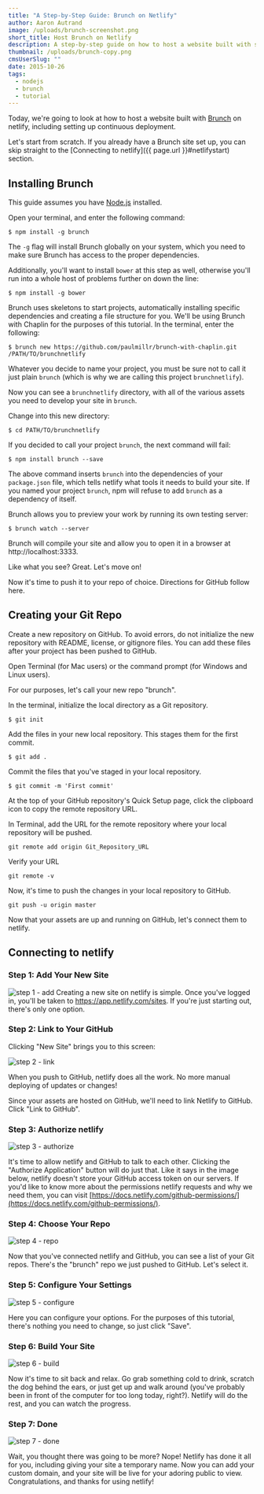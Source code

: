 ```yaml
---
title: "A Step-by-Step Guide: Brunch on Netlify"
author: Aaron Autrand
image: /uploads/brunch-screenshot.png
short_title: Host Brunch on Netlify
description: A step-by-step guide on how to host a website built with static site generator Brunch.
thumbnail: /uploads/brunch-copy.png
cmsUserSlug: ""
date: 2015-10-26
tags:
  - nodejs
  - brunch
  - tutorial
---
```


Today, we're going to look at how to host a website built with [Brunch](http://brunch.io/) on netlify, including setting up continuous deployment.

Let's start from scratch. If you already have a Brunch site set up, you can skip straight to the [Connecting to netlify]({{ page.url }}#netlifystart) section.

<!-- excerpt -->

## Installing Brunch

This guide assumes you have [Node.js](https://nodejs.org) installed.

Open your terminal, and enter the following command:

```
$ npm install -g brunch
```

The `-g` flag will install Brunch globally on your system, which you need to make sure Brunch has access to the proper dependencies.

Additionally, you'll want to install `bower` at this step as well, otherwise you'll run into a whole host of problems further on down the line:

```
$ npm install -g bower
```

Brunch uses skeletons to start projects, automatically installing specific dependencies and creating a file structure for you. We'll be using Brunch with Chaplin for the purposes of this tutorial. In the terminal, enter the following:

```
$ brunch new https://github.com/paulmillr/brunch-with-chaplin.git /PATH/TO/brunchnetlify
```

 Whatever you decide to name your project, you must be sure not to call it just plain `brunch` (which is why we are calling this project `brunchnetlify`).

Now you can see a `brunchnetlify` directory, with all of the various assets you need to develop your site in `brunch`.

Change into this new directory:
```
$ cd PATH/TO/brunchnetlify
```
 If you decided to call your project `brunch`, the next command will fail:
```
$ npm install brunch --save
```
The above command inserts `brunch` into the dependencies of your `package.json` file, which tells netlify what tools it needs to build your site. If you named your project `brunch`, npm will refuse to add `brunch` as a dependency of itself.

Brunch allows you to preview your work by running its own testing server:

```
$ brunch watch --server
```

Brunch will compile your site and allow you to open it in a browser at http://localhost:3333.

Like what you see? Great. Let's move on!

Now it's time to push it to your repo of choice. Directions for GitHub follow here.

## **Creating your Git Repo**

Create a new repository on GitHub. To avoid errors, do not initialize the new repository with README, license, or gitignore files. You can add these files after your project has been pushed to GitHub.

Open Terminal (for Mac users) or the command prompt (for Windows and Linux users).

For our purposes, let's call your new repo "brunch".

In the terminal, initialize the local directory as a Git repository.
```
$ git init
```
Add the files in your new local repository. This stages them for the first commit.
```
$ git add .
```
Commit the files that you've staged in your local repository.
```
$ git commit -m 'First commit'
```

At the top of your GitHub repository's Quick Setup page, click the clipboard icon to copy the remote repository URL.

In Terminal, add the URL for the remote repository where your local repository will be pushed.
```
git remote add origin Git_Repository_URL
```
Verify your URL
```
git remote -v
```
Now, it's time to push the changes in your local repository to GitHub.
```
git push -u origin master
```

Now that your assets are up and running on GitHub, let's connect them to netlify.
<a id="netlifystart"></a>
## **Connecting to netlify**

### Step 1: Add Your New Site

![step 1 - add](https://cloud.githubusercontent.com/assets/6520639/9803638/717820a6-57d9-11e5-838f-d2a732eb0a41.png)
Creating a new site on netlify is simple. Once you've logged in, you'll be taken to https://app.netlify.com/sites. If you're just starting out, there's only one option.

### Step 2: Link to Your GitHub
Clicking "New Site" brings you to this screen:

![step 2 - link](https://cloud.githubusercontent.com/assets/6520639/9803637/7176ac8a-57d9-11e5-9b09-f43dc772a4f9.png)

When you push to GitHub, netlify does all the work. No more manual deploying of updates or changes!

Since your assets are hosted on GitHub, we'll need to link Netlify to GitHub. Click "Link to GitHub".

### Step 3: Authorize netlify
![step 3 - authorize](https://cloud.githubusercontent.com/assets/6520639/9803635/71760370-57d9-11e5-8bdb-850aa176a22c.png)

It's time to allow netlify and GitHub to talk to each other. Clicking the "Authorize Application" button will do just that. Like it says in the image below, netlify doesn't store your GitHub access token on our servers. If you'd like to know more about the permissions netlify requests and why we need them, you can visit [https://docs.netlify.com/github-permissions/](https://docs.netlify.com/github-permissions/).

### Step 4: Choose Your Repo
![step 4 - repo](https://raw.githubusercontent.com/munkymack/netlify-assets/master/Step4Brunch.png)

Now that you've connected netlify and GitHub, you can see a list of your Git repos. There's the "brunch" repo we just pushed to GitHub. Let's select it.

### Step 5: Configure Your Settings
![step 5 - configure](https://raw.githubusercontent.com/munkymack/netlify-assets/master/Step5Brunch.png)

Here you can configure your options. For the purposes of this tutorial, there's nothing you need to change, so just click "Save".

### Step 6: Build Your Site

![step 6 - build](https://cloud.githubusercontent.com/assets/6520639/9803640/717b9c40-57d9-11e5-9ca4-92f90f8ed005.png)

Now it's time to sit back and relax. Go grab something cold to drink, scratch the dog behind the ears, or just get up and walk around (you've probably been in front of the computer for too long today, right?). Netlify will do the rest, and you can watch the progress.

### Step 7: Done

![step 7 - done](https://raw.githubusercontent.com/munkymack/netlify-assets/master/Step7Brunch.png)

Wait, you thought there was going to be more? Nope! Netlify has done it all for you, including giving your site a temporary name. Now you can add your custom domain, and your site will be live for your adoring public to view. Congratulations, and thanks for using netlify!
